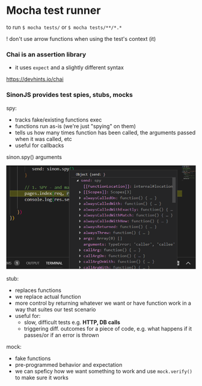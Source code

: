 # Mocha test runner

to run
`$ mocha tests/`
or
`$ mocha tests/**/*.*`

! don't use arrow functions when 
using the test's context (it)


### Chai is an assertion library

- it uses `expect` and a slightly different syntax

https://devhints.io/chai


### SinonJS provides test spies, stubs, mocks

spy:
- tracks fake/existing functions exec
- functions run as-is (we're just "spying" on them)
- tells us how many times function has been called, the arguments passed when it was called, etc
- useful for callbacks

sinon.spy() arguments

![](screens/2019-04-14-14-49-57.png)

stub:
- replaces functions
- we replace actual function
- more control by returning whatever we want or have function work in a way that suites our test scenario
- useful for: 
	- slow, difficult tests e.g. **HTTP, DB calls**
	- triggering diff. outcomes for a piece of code, e.g. what happens if it passes/or if an error is thrown

mock:
- fake functions 
- pre-programmed behavior and expectation
- we can speficy how we want something to work
and use `mock.verify()` to make sure it works